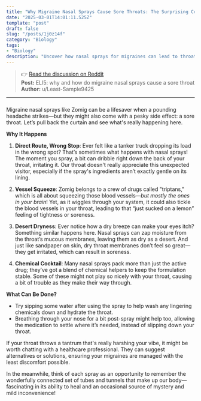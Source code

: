 ```yaml
---
title: "Why Migraine Nasal Sprays Cause Sore Throats: The Surprising Connection"
date: "2025-03-01T14:01:11.525Z"
template: "post"
draft: false
slug: "/posts/1j0z14f"
category: "Biology"
tags:
- "Biology"
description: "Uncover how nasal sprays for migraines can lead to throat irritation and what you can do to ease it."
---
```

>👉 [Read the discussion on Reddit](https://www.reddit.com/r/explainlikeimfive/comments/1j0z14f)  
>**Post:** ELI5: why and how do migraine nasal sprays cause a sore throat  
>**Author:** u/Least-Sample9425  
---

### 

Migraine nasal sprays like Zomig can be a lifesaver when a pounding headache strikes—but they might also come with a pesky side effect: a sore throat. Let’s pull back the curtain and see what's really happening here.

**Why It Happens**

1. **Direct Route, Wrong Stop**: Ever felt like a tanker truck dropping its load in the wrong spot? That’s sometimes what happens with nasal sprays! The moment you spray, a bit can dribble right down the back of your throat, irritating it. Our throat doesn't really appreciate this unexpected visitor, especially if the spray's ingredients aren’t exactly gentle on its lining.

2. **Vessel Squeeze**: Zomig belongs to a crew of drugs called "triptans," which is all about squeezing those blood vessels—*but mostly the ones in your brain*! Yet, as it wiggles through your system, it could also tickle the blood vessels in your throat, leading to that “just sucked on a lemon” feeling of tightness or soreness.

3. **Desert Dryness**: Ever notice how a dry breeze can make your eyes itch? Something similar happens here. Nasal sprays can zap moisture from the throat’s mucous membranes, leaving them as dry as a desert. And just like sandpaper on skin, dry throat membranes don’t feel so great—they get irritated, which can result in soreness.

4. **Chemical Cocktail**: Many nasal sprays pack more than just the active drug; they’ve got a blend of chemical helpers to keep the formulation stable. Some of these might not play so nicely with your throat, causing a bit of trouble as they make their way through.

**What Can Be Done?**

- Try sipping some water after using the spray to help wash any lingering chemicals down and hydrate the throat.
- Breathing through your nose for a bit post-spray might help too, allowing the medication to settle where it’s needed, instead of slipping down your throat.

If your throat throws a tantrum that's really harshing your vibe, it might be worth chatting with a healthcare professional. They can suggest alternatives or solutions, ensuring your migraines are managed with the least discomfort possible.

In the meanwhile, think of each spray as an opportunity to remember the wonderfully connected set of tubes and tunnels that make up our body—fascinating in its ability to heal and an occasional source of mystery and mild inconvenience!